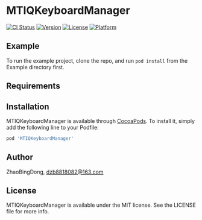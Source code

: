 # MTIQKeyboardManager

[![CI Status](https://img.shields.io/travis/ZhaoBingDong/MTIQKeyboardManager.svg?style=flat)](https://travis-ci.org/ZhaoBingDong/MTIQKeyboardManager)
[![Version](https://img.shields.io/cocoapods/v/MTIQKeyboardManager.svg?style=flat)](https://cocoapods.org/pods/MTIQKeyboardManager)
[![License](https://img.shields.io/cocoapods/l/MTIQKeyboardManager.svg?style=flat)](https://cocoapods.org/pods/MTIQKeyboardManager)
[![Platform](https://img.shields.io/cocoapods/p/MTIQKeyboardManager.svg?style=flat)](https://cocoapods.org/pods/MTIQKeyboardManager)

## Example

To run the example project, clone the repo, and run `pod install` from the Example directory first.

## Requirements

## Installation

MTIQKeyboardManager is available through [CocoaPods](https://cocoapods.org). To install
it, simply add the following line to your Podfile:

```ruby
pod 'MTIQKeyboardManager'
```

## Author

ZhaoBingDong, dzb8818082@163.com

## License

MTIQKeyboardManager is available under the MIT license. See the LICENSE file for more info.

